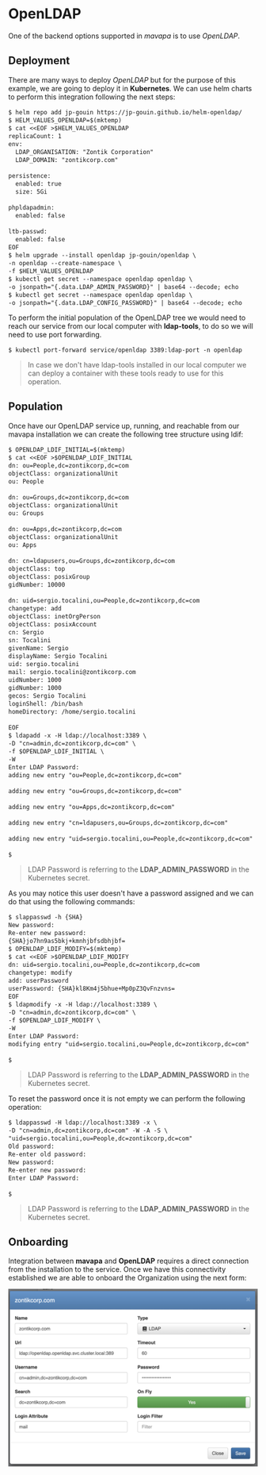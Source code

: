 # OpenLDAP

One of the backend options supported in *mavapa* is to use *OpenLDAP*.

## Deployment

There are many ways to deploy *OpenLDAP* but for the purpose of this example, we are going to deploy it in **Kubernetes**. We can use helm charts to perform this integration following the next steps:

```shell
$ helm repo add jp-gouin https://jp-gouin.github.io/helm-openldap/
$ HELM_VALUES_OPENLDAP=$(mktemp)
$ cat <<EOF >$HELM_VALUES_OPENLDAP
replicaCount: 1
env:
  LDAP_ORGANISATION: "Zontik Corporation"
  LDAP_DOMAIN: "zontikcorp.com"

persistence:
  enabled: true
  size: 5Gi

phpldapadmin:
  enabled: false

ltb-passwd:
  enabled: false
EOF
$ helm upgrade --install openldap jp-gouin/openldap \
-n openldap --create-namespace \
-f $HELM_VALUES_OPENLDAP
$ kubectl get secret --namespace openldap openldap \
-o jsonpath="{.data.LDAP_ADMIN_PASSWORD}" | base64 --decode; echo
$ kubectl get secret --namespace openldap openldap \
-o jsonpath="{.data.LDAP_CONFIG_PASSWORD}" | base64 --decode; echo
```

To perform the initial population of the OpenLDAP tree we would need to reach our service from our local computer with **ldap-tools**, to do so we will need to use port forwarding.

```shell
$ kubectl port-forward service/openldap 3389:ldap-port -n openldap
```

> In case we don't have ldap-tools installed in our local computer we can deploy a container with these tools ready to use for this operation.

## Population

Once have our OpenLDAP service up, running, and reachable from our mavapa installation we can create the following tree structure using ldif:

```shell
$ OPENLDAP_LDIF_INITIAL=$(mktemp)
$ cat <<EOF >$OPENLDAP_LDIF_INITIAL
dn: ou=People,dc=zontikcorp,dc=com
objectClass: organizationalUnit
ou: People

dn: ou=Groups,dc=zontikcorp,dc=com
objectClass: organizationalUnit
ou: Groups

dn: ou=Apps,dc=zontikcorp,dc=com
objectClass: organizationalUnit
ou: Apps

dn: cn=ldapusers,ou=Groups,dc=zontikcorp,dc=com
objectClass: top
objectClass: posixGroup
gidNumber: 10000

dn: uid=sergio.tocalini,ou=People,dc=zontikcorp,dc=com
changetype: add
objectClass: inetOrgPerson
objectClass: posixAccount
cn: Sergio
sn: Tocalini
givenName: Sergio
displayName: Sergio Tocalini
uid: sergio.tocalini
mail: sergio.tocalini@zontikcorp.com
uidNumber: 1000
gidNumber: 1000
gecos: Sergio Tocalini
loginShell: /bin/bash
homeDirectory: /home/sergio.tocalini

EOF
$ ldapadd -x -H ldap://localhost:3389 \
-D "cn=admin,dc=zontikcorp,dc=com" \
-f $OPENLDAP_LDIF_INITIAL \
-W
Enter LDAP Password:
adding new entry "ou=People,dc=zontikcorp,dc=com"

adding new entry "ou=Groups,dc=zontikcorp,dc=com"

adding new entry "ou=Apps,dc=zontikcorp,dc=com"

adding new entry "cn=ldapusers,ou=Groups,dc=zontikcorp,dc=com"

adding new entry "uid=sergio.tocalini,ou=People,dc=zontikcorp,dc=com"

$ 
```

> LDAP Password is referring to the **LDAP_ADMIN_PASSWORD** in the Kubernetes secret.

As you may notice this user doesn't have a password assigned and we can do that using the following commands:

```shell
$ slappasswd -h {SHA}
New password:
Re-enter new password:
{SHA}jo7hn9as5bkj+kmnhjbfsdbhjbf=
$ OPENLDAP_LDIF_MODIFY=$(mktemp)
$ cat <<EOF >$OPENLDAP_LDIF_MODIFY
dn: uid=sergio.tocalini,ou=People,dc=zontikcorp,dc=com
changetype: modify
add: userPassword
userPassword: {SHA}kl8Km4j5bhue+Mp0pZ3QvFnzvns=
EOF
$ ldapmodify -x -H ldap://localhost:3389 \
-D "cn=admin,dc=zontikcorp,dc=com" \
-f $OPENLDAP_LDIF_MODIFY \
-W
Enter LDAP Password:
modifying entry "uid=sergio.tocalini,ou=People,dc=zontikcorp,dc=com"

$
```

> LDAP Password is referring to the **LDAP_ADMIN_PASSWORD** in the Kubernetes secret.

To reset the password once it is not empty we can perform the following operation:

```shell
$ ldappasswd -H ldap://localhost:3389 -x \
-D "cn=admin,dc=zontikcorp,dc=com" -W -A -S \
"uid=sergio.tocalini,ou=People,dc=zontikcorp,dc=com"
Old password:
Re-enter old password:
New password:
Re-enter new password:
Enter LDAP Password:

$
```

> LDAP Password is referring to the **LDAP_ADMIN_PASSWORD** in the Kubernetes secret.

## Onboarding

Integration between **mavapa** and **OpenLDAP** requires a direct connection from the installation to the service. Once we have this connectivity established we are able to onboard the Organization using the next form:

![](images/admin-org-form.png)
